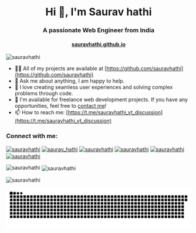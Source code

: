 <h1 align="center">Hi 👋, I'm Saurav hathi</h1>
<h3 align="center">A passionate Web Engineer from India</h3>

<h4 align="center"><a href="https://sauravhathi.github.io/">sauravhathi.github.io</a></h4>

<p align="left"> <img src="https://komarev.com/ghpvc/?username=sauravhathi&label=Profile%20views&color=0e75b6&style=flat" alt="sauravhathi" /> </p>

- 👨‍💻 All of my projects are available at [https://github.com/sauravhathi](https://github.com/sauravhathi)
- 💬 Ask me about anything, I am happy to help.
- 🚀 I love creating seamless user experiences and solving complex problems through code.
- 💼 I'm available for freelance web development projects. If you have any opportunities, feel free to [contact me](https://www.linkedin.com/in/sauravhathi/)!
- 📫 How to reach me: [https://t.me/sauravhathi_yt_discussion](https://t.me/sauravhathi_yt_discussion)

<h3 align="left">Connect with me:</h3>
<p align="left">
<a href="https://linkedin.com/in/sauravhathi" target="blank"><img align="center" src="https://raw.githubusercontent.com/rahuldkjain/github-profile-readme-generator/master/src/images/icons/Social/linked-in-alt.svg" alt="sauravhathi" height="30" width="40" /></a>
<a href="https://instagram.com/saurav_hathi" target="blank"><img align="center" src="https://raw.githubusercontent.com/rahuldkjain/github-profile-readme-generator/master/src/images/icons/Social/instagram.svg" alt="saurav_hathi" height="30" width="40" /></a>
<a href="https://www.youtube.com/c/saurav_hathi" target="blank"><img align="center" src="https://raw.githubusercontent.com/rahuldkjain/github-profile-readme-generator/master/src/images/icons/Social/youtube.svg" alt="sauravhathi" height="30" width="40" /></a>
<a href="https://t.me/sauravhathi_yt_discussion" target="blank"><img align="center" src="https://user-images.githubusercontent.com/61316762/191683290-5bbfd5a8-4d59-40ac-b91e-350643ef9ed2.png" alt="sauravhathi" height="30" width="30" /></a>
<a href="https://medium.com/sauravhathi" target="blank"><img align="center" src="https://raw.githubusercontent.com/rahuldkjain/github-profile-readme-generator/master/src/images/icons/Social/medium.svg" alt="sauravhathi" height="30" width="40" /></a>
<a href="https://www.leetcode.com/sauravhathi" target="blank"><img align="center" src="https://raw.githubusercontent.com/rahuldkjain/github-profile-readme-generator/master/src/images/icons/Social/leet-code.svg" alt="sauravhathi" height="30" width="40" /></a>
</p>

<p><img align="left" src="https://github-readme-stats.vercel.app/api/top-langs?username=sauravhathi&show_icons=true&locale=en&layout=compact" alt="sauravhathi" /></p>

<p>&nbsp;<img align="center" src="https://github-readme-stats.vercel.app/api?username=sauravhathi&show_icons=true&locale=en" alt="sauravhathi" /></p>

<p><img align="center" src="https://github-readme-streak-stats.herokuapp.com/?user=sauravhathi&" alt="sauravhathi" /></p>

<picture>
  <source media="(prefers-color-scheme: dark)" srcset="https://github.com/sauravhathi/sauravhathi/blob/output/github-contribution-grid-snake.svg">
  <source media="(prefers-color-scheme: light)" srcset="https://github.com/sauravhathi/sauravhathi/blob/output/github-contribution-grid-snake-dark.svg">
  <img alt="github-snake" src="https://github.com/sauravhathi/sauravhathi/blob/output/github-contribution-grid-snake-dark.svg">
</picture>
